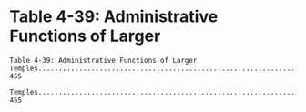 # Table 4-39: Administrative Functions of Larger

```
Table 4-39: Administrative Functions of Larger
Temples................................................................. 455

Temples.......................................................................... 455
```
